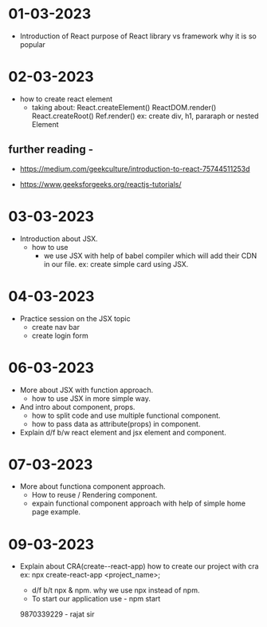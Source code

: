 # 01-03-2023
- Introduction of React
   purpose of React
   library vs framework
   why it is so popular

# 02-03-2023
- how to create react element
   - taking about:
      React.createElement()
      ReactDOM.render()
      React.createRoot()
      Ref.render()
    ex: create div, h1, pararaph or nested Element

## further reading -
- https://medium.com/geekculture/introduction-to-react-75744511253d

- https://www.geeksforgeeks.org/reactjs-tutorials/


# 03-03-2023
- Introduction about JSX.
   - how to use
      - we use JSX with help of babel compiler which will add their CDN in our file.
   ex: create simple card using JSX.

# 04-03-2023
- Practice session on the JSX topic
   - create nav bar
   - create login form


# 06-03-2023
- More about JSX with function approach.
   - how to use JSX in more simple way.
- And intro about component, props.
   - how to split code and use multiple functional component.
   - how to pass data as attribute(props) in component.
- Explain d/f b/w react element and jsx element and component.

# 07-03-2023
- More about functiona component approach.
   - How to reuse / Rendering component.
   - expain functional component approach with help of simple home page example.

# 09-03-2023
- Explain about CRA(create--react-app)
   how to create our project with cra
   ex: npx create-react-app <project_name>;
   - d/f b/t npx & npm. why we use npx instead of npm.
   - To start our application use - npm start

   9870339229 - rajat sir


#


#


#
